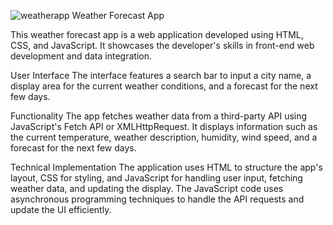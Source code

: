 ![weatherapp](https://github.com/user-attachments/assets/83fe1482-5238-427b-98af-80fca560390c)
Weather Forecast App

This weather forecast app is a web application developed using HTML, CSS, and JavaScript. It showcases the developer's skills in front-end web development and data integration.

User Interface
The interface features a search bar to input a city name, a display area for the current weather conditions, and a forecast for the next few days.

Functionality
The app fetches weather data from a third-party API using JavaScript's Fetch API or XMLHttpRequest. It displays information such as the current temperature, weather description, humidity, wind speed, and a forecast for the next few days.

Technical Implementation
The application uses HTML to structure the app's layout, CSS for styling, and JavaScript for handling user input, fetching weather data, and updating the display. The JavaScript code uses asynchronous programming techniques to handle the API requests and update the UI efficiently.
